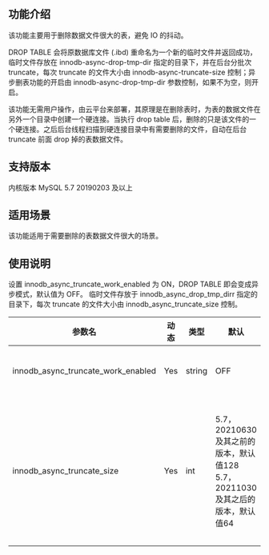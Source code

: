 ## 功能介绍
该功能主要用于删除数据文件很大的表，避免 IO 的抖动。

DROP TABLE 会将原数据库文件 (.ibd) 重命名为一个新的临时文件并返回成功，临时文件存放在 innodb-async-drop-tmp-dir 指定的目录下，并在后台分批次 truncate，每次 truncate 的文件大小由 innodb-async-truncate-size 控制；异步删表功能的开启由 innodb-async-drop-tmp-dir 参数控制，如果不为空，则开启。

该功能无需用户操作，由云平台来部署，其原理是在删除表时，为表的数据文件在另外一个目录中创建一个硬连接。当执行 drop table 后，删除的只是该文件的一个硬连接。之后后台线程扫描到硬连接目录中有需要删除的文件，自动在后台 truncate 前面 drop 掉的表数据文件。

## 支持版本
内核版本 MySQL 5.7 20190203 及以上

## 适用场景
该功能适用于需要删除的表数据文件很大的场景。

## 使用说明
设置 innodb_async_truncate_work_enabled 为 ON，DROP TABLE 即会变成异步模式，默认值为 OFF。
临时文件存放于 innodb_async_drop_tmp_dirr 指定的目录下，每次 truncate 的文件大小由 innodb_async_truncate_size 控制。

| 参数名                             | 动态 | 类型   | 默认 | 参数值范围                        | 说明                            |
| ---------------------------------- | ---- | ------ | ---- | ------------------------- | ------------------------------ |
| innodb_async_truncate_work_enabled | Yes  | string |  OFF   | ON/OFF      | 是否开启异步清理大表          |
| innodb_async_truncate_size         | Yes  | int    | 5.7，20210630及其之前的版本，默认值128<br>5.7，20211030及其之后的版本，默认值64  | 5.7，20210630及其之前的版本，范围：128MB - 2048MB<br>5.7，20211030及其之后的版本，范围：16MB - 256MB | 异步 DROP TABLE 在后台每次 truncate 文件大小，单位MB |

